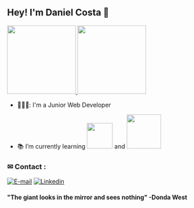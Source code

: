 ## Hey! I'm Daniel Costa 👋


<a href="https://github.com/danielcosta12">
    <img height="160em" src="https://github-readme-stats.vercel.app/api?username=DanielCosta12&show_icons=true&theme=dracula" />
</a>

<a href="https://github.com/danielcosta12">
    <img height="160em" src="https://github-readme-stats.vercel.app/api/top-langs/?username=DanielCosta12&layout=compact&langs_count=7&theme=dracula" />
</a>

- 🧑🏻‍💻: I'm a Junior Web Developer

- :books: I’m currently learning <img width="60px" src="https://img.shields.io/badge/vuejs-%2335495e.svg?style=for-the-badge&logo=vuedotjs&logoColor=%234FC08D"/> and <img width= "80px" src="https://img.shields.io/badge/bootstrap-%23563D7C.svg?style=for-the-badge&logo=bootstrap&logoColor=white"/>

### ✉ Contact : <br>
[![E-mail](https://img.shields.io/badge/Gmail-D14836?style=for-the-badge&logo=gmail&logoColor=white)](mailto:danieldossantosdacosta@gmail.com)
[![Linkedin](https://img.shields.io/badge/LinkedIn-0077B5?style=for-the-badge&logo=linkedin&logoColor=white)](https://www.linkedin.com/in/daniel-costa12/)


#### "The giant looks in the mirror and sees nothing" -Donda West
